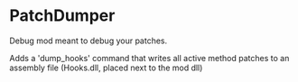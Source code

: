 # PatchDumper

Debug mod meant to debug your patches.

Adds a 'dump_hooks' command that writes all active method patches to an assembly file (Hooks.dll, placed next to the mod dll)